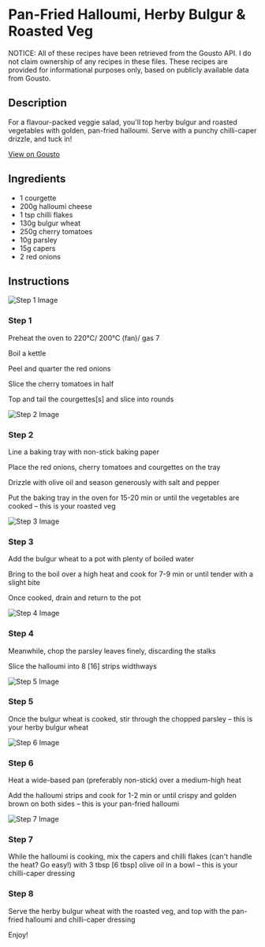 # Pan-Fried Halloumi, Herby Bulgur & Roasted Veg

NOTICE: All of these recipes have been retrieved from the Gousto API. I do not claim ownership of any recipes in these files. These recipes are provided for informational purposes only, based on publicly available data from Gousto.

## Description

For a flavour-packed veggie salad, you'll top herby bulgur and roasted vegetables with golden, pan-fried halloumi. Serve with a punchy chilli-caper drizzle, and tuck in!

[View on Gousto](https://www.gousto.co.uk/recipes/cookbook/pan-fried-halloumi-herby-bulgur-roasted-veg)

## Ingredients

- 1 courgette
- 200g halloumi cheese
- 1 tsp chilli flakes
- 130g bulgur wheat
- 250g cherry tomatoes
- 10g parsley
- 15g capers
- 2 red onions

## Instructions

![Step 1 Image](https://production-media.gousto.co.uk/cms/recipe-step-image/1796.-step-1-x200.jpg)

### Step 1

Preheat the oven to 220°C/ 200°C (fan)/ gas 7

Boil a kettle

Peel and quarter the red onions

Slice the cherry tomatoes in half

Top and tail the courgettes<span class="text-danger">[s]</span> and slice into rounds

![Step 2 Image](https://production-media.gousto.co.uk/cms/recipe-step-image/1796.-step-2-x200.jpg)

### Step 2

Line a baking tray with non-stick baking paper

Place the red onions, cherry tomatoes and courgettes on the tray

Drizzle with olive oil and season generously with salt and pepper

Put the baking tray in the oven for 15-20 min or until the vegetables are cooked – this is your roasted veg

![Step 3 Image](https://production-media.gousto.co.uk/cms/recipe-step-image/1796.-step-3-x200.jpg)

### Step 3

Add the bulgur wheat to a pot with plenty of boiled water

Bring to the boil over a high heat and cook for 7-9 min or until tender with a slight bite

Once cooked, drain and return to the pot

![Step 4 Image](https://production-media.gousto.co.uk/cms/recipe-step-image/1796.-step-4-x200.jpg)

### Step 4

Meanwhile, chop the parsley leaves finely, discarding the stalks

Slice the halloumi into 8 <span class="text-danger">[16]</span> strips widthways

![Step 5 Image](https://production-media.gousto.co.uk/cms/recipe-step-image/1796.-step-5-x200.jpg)

### Step 5

Once the bulgur wheat is cooked, stir through the chopped parsley – this is your herby bulgur wheat

![Step 6 Image](https://production-media.gousto.co.uk/cms/recipe-step-image/1796.-step-6-x200.jpg)

### Step 6

Heat a wide-based pan (preferably non-stick) over a medium-high heat

Add the halloumi strips and cook for 1-2 min or until crispy and golden brown on both sides – this is your pan-fried halloumi

![Step 7 Image](https://production-media.gousto.co.uk/cms/recipe-step-image/1796.-step-7-x200.jpg)

### Step 7

While the halloumi is cooking, mix the capers and chilli flakes (can't handle the heat? Go easy!) with 3 tbsp <span class="text-danger">[6 tbsp]</span> olive oil in a bowl – this is your chilli-caper dressing

### Step 8

Serve the herby bulgur wheat with the roasted veg, and top with the pan-fried halloumi and chilli-caper dressing

Enjoy!

